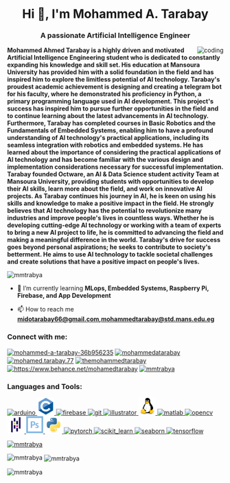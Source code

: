 <h1 align="center">Hi 👋, I'm Mohammed A. Tarabay</h1>
<h3 align="center">A passionate Artificial Intelligence Engineer</h3>
<img align="right" alt="coding" src="![image](https://github.com/mmtrabya/mmtrabya/assets/117532413/684760f4-52fa-4f54-a53b-a381e3f36441)"



**Mohammed Ahmed Tarabay is a highly driven and motivated Artificial Intelligence Engineering student who is dedicated to constantly expanding his knowledge and skill set. His education at Mansoura University has provided him with a solid foundation in the field and has inspired him to explore the limitless potential of AI technology.
Tarabay's proudest academic achievement is designing and creating a telegram bot for his faculty, where he demonstrated his proficiency in Python, a primary programming language used in AI development. This project's success has inspired him to pursue further opportunities in the field and to continue learning about the latest advancements in AI technology.
Furthermore, Tarabay has completed courses in Basic Robotics and the Fundamentals of Embedded Systems, enabling him to have a profound understanding of AI technology's practical applications, including its seamless integration with robotics and embedded systems. He has learned about the importance of considering the practical applications of AI technology and has become familiar with the various design and implementation considerations necessary for successful implementation.
Tarabay founded Octware, an AI & Data Science student activity Team at Mansoura University, providing students with opportunities to develop their AI skills, learn more about the field, and work on innovative AI projects.
As Tarabay continues his journey in AI, he is keen on using his skills and knowledge to make a positive impact in the field. He strongly believes that AI technology has the potential to revolutionize many industries and improve people's lives in countless ways. Whether he is developing cutting-edge AI technology or working with a team of experts to bring a new AI project to life, he is committed to advancing the field and making a meaningful difference in the world.
Tarabay's drive for success goes beyond personal aspirations; he seeks to contribute to society's betterment. He aims to use AI technology to tackle societal challenges and create solutions that have a positive impact on people's lives.**


<p align="left"> <img src="https://komarev.com/ghpvc/?username=mmtrabya&label=Profile%20views&color=f50000&style=plastic" alt="mmtrabya" /> </p>



- 🌱 I’m currently learning **MLops, Embedded Systems, Raspberry Pi, Firebase, and App Development**

- 📫 How to reach me **midotarabay66@gmail.com,mohammedtarabay@std.mans.edu.eg**

<h3 align="left">Connect with me:</h3>
<p align="left">
<a href="https://linkedin.com/in/mohammed-a-tarabay-36b956235" target="blank"><img align="center" src="https://raw.githubusercontent.com/rahuldkjain/github-profile-readme-generator/master/src/images/icons/Social/linked-in-alt.svg" alt="mohammed-a-tarabay-36b956235" height="30" width="40" /></a>
<a href="https://kaggle.com/mohammedatarabay" target="blank"><img align="center" src="https://raw.githubusercontent.com/rahuldkjain/github-profile-readme-generator/master/src/images/icons/Social/kaggle.svg" alt="mohammedatarabay" height="30" width="40" /></a>
<a href="https://fb.com/mohamed.tarabay.77" target="blank"><img align="center" src="https://raw.githubusercontent.com/rahuldkjain/github-profile-readme-generator/master/src/images/icons/Social/facebook.svg" alt="mohamed.tarabay.77" height="30" width="40" /></a>
<a href="https://instagram.com/themohammedtarabay" target="blank"><img align="center" src="https://raw.githubusercontent.com/rahuldkjain/github-profile-readme-generator/master/src/images/icons/Social/instagram.svg" alt="themohammedtarabay" height="30" width="40" /></a>
<a href="https://www.behance.net/https://www.behance.net/mohamedtarabay" target="blank"><img align="center" src="https://raw.githubusercontent.com/rahuldkjain/github-profile-readme-generator/master/src/images/icons/Social/behance.svg" alt="https://www.behance.net/mohamedtarabay" height="30" width="40" /></a>
<a href="https://www.hackerrank.com/mmtrabya" target="blank"><img align="center" src="https://raw.githubusercontent.com/rahuldkjain/github-profile-readme-generator/master/src/images/icons/Social/hackerrank.svg" alt="mmtrabya" height="30" width="40" /></a>
</p>

<h3 align="left">Languages and Tools:</h3>
<p align="left"> <a href="https://www.arduino.cc/" target="_blank" rel="noreferrer"> <img src="https://cdn.worldvectorlogo.com/logos/arduino-1.svg" alt="arduino" width="40" height="40"/> </a> <a href="https://www.cprogramming.com/" target="_blank" rel="noreferrer"> <img src="https://raw.githubusercontent.com/devicons/devicon/master/icons/c/c-original.svg" alt="c" width="40" height="40"/> </a> <a href="https://firebase.google.com/" target="_blank" rel="noreferrer"> <img src="https://www.vectorlogo.zone/logos/firebase/firebase-icon.svg" alt="firebase" width="40" height="40"/> </a> <a href="https://git-scm.com/" target="_blank" rel="noreferrer"> <img src="https://www.vectorlogo.zone/logos/git-scm/git-scm-icon.svg" alt="git" width="40" height="40"/> </a> <a href="https://www.adobe.com/in/products/illustrator.html" target="_blank" rel="noreferrer"> <img src="https://www.vectorlogo.zone/logos/adobe_illustrator/adobe_illustrator-icon.svg" alt="illustrator" width="40" height="40"/> </a> <a href="https://www.linux.org/" target="_blank" rel="noreferrer"> <img src="https://raw.githubusercontent.com/devicons/devicon/master/icons/linux/linux-original.svg" alt="linux" width="40" height="40"/> </a> <a href="https://www.mathworks.com/" target="_blank" rel="noreferrer"> <img src="https://upload.wikimedia.org/wikipedia/commons/2/21/Matlab_Logo.png" alt="matlab" width="40" height="40"/> </a> <a href="https://opencv.org/" target="_blank" rel="noreferrer"> <img src="https://www.vectorlogo.zone/logos/opencv/opencv-icon.svg" alt="opencv" width="40" height="40"/> </a> <a href="https://pandas.pydata.org/" target="_blank" rel="noreferrer"> <img src="https://raw.githubusercontent.com/devicons/devicon/2ae2a900d2f041da66e950e4d48052658d850630/icons/pandas/pandas-original.svg" alt="pandas" width="40" height="40"/> </a> <a href="https://www.photoshop.com/en" target="_blank" rel="noreferrer"> <img src="https://raw.githubusercontent.com/devicons/devicon/master/icons/photoshop/photoshop-line.svg" alt="photoshop" width="40" height="40"/> </a> <a href="https://www.python.org" target="_blank" rel="noreferrer"> <img src="https://raw.githubusercontent.com/devicons/devicon/master/icons/python/python-original.svg" alt="python" width="40" height="40"/> </a> <a href="https://pytorch.org/" target="_blank" rel="noreferrer"> <img src="https://www.vectorlogo.zone/logos/pytorch/pytorch-icon.svg" alt="pytorch" width="40" height="40"/> </a> <a href="https://scikit-learn.org/" target="_blank" rel="noreferrer"> <img src="https://upload.wikimedia.org/wikipedia/commons/0/05/Scikit_learn_logo_small.svg" alt="scikit_learn" width="40" height="40"/> </a> <a href="https://seaborn.pydata.org/" target="_blank" rel="noreferrer"> <img src="https://seaborn.pydata.org/_images/logo-mark-lightbg.svg" alt="seaborn" width="40" height="40"/> </a> <a href="https://www.tensorflow.org" target="_blank" rel="noreferrer"> <img src="https://www.vectorlogo.zone/logos/tensorflow/tensorflow-icon.svg" alt="tensorflow" width="40" height="40"/> </a> </p>


<p align="left"> <a href="https://github.com/ryo-ma/github-profile-trophy"><img src="https://github-profile-trophy.vercel.app/?username=mmtrabya" alt="mmtrabya" /></a> </p>


<p><img align="left" src="https://github-readme-stats.vercel.app/api/top-langs?username=mmtrabya&show_icons=true&theme=dark&title_color=fafafa&text_color=ffffff&bg_color=a88505&cache_seconds=1800&locale=en&layout=compact" alt="mmtrabya" /></p>

<p>&nbsp;<img align="center" src="https://github-readme-stats.vercel.app/api?username=mmtrabya&show_icons=true&theme=dark&title_color=ffffff&text_color=ffffff&bg_color=781c6c&cache_seconds=1800&locale=en" alt="mmtrabya" /></p>

<p><img align="center" src="https://github-readme-streak-stats.herokuapp.com/?user=mmtrabya&theme=dark" alt="mmtrabya" /></p>
